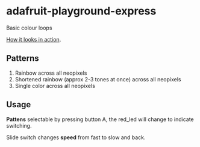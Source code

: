 # adafruit-playground-express
Basic colour loops

[How it looks in action](https://youtu.be/cdMeaIJuwZA).

## Patterns
1. Rainbow across all neopixels
2. Shortened rainbow (approx 2-3 tones at once) across all neopixels
3. Single color across all neopixels

## Usage 
**Pattens** selectable by pressing button A, the red_led will change to indicate switching.

Slide switch changes **speed** from fast to slow and back.
